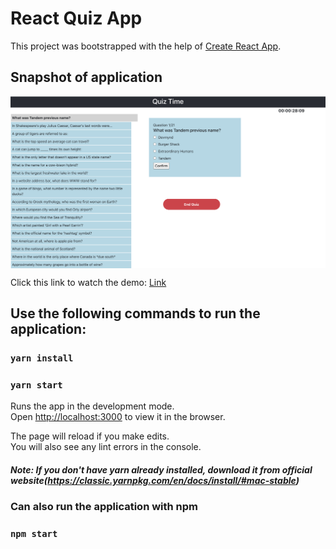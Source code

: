 # React Quiz App

This project was bootstrapped with the help of [Create React App](https://github.com/facebook/create-react-app).

## Snapshot of application

<img align="center" src="./public/ScreenShot of App.png">


Click this link to watch the demo: [Link](https://www.youtube.com/watch?v=l_xQFmx0cYs)

## Use the following commands to run the application: 

### `yarn install`
### `yarn start`

Runs the app in the development mode.\
Open [http://localhost:3000](http://localhost:3000) to view it in the browser.

The page will reload if you make edits.\
You will also see any lint errors in the console.

##### Note: If you don't have yarn already installed, download it from official website(https://classic.yarnpkg.com/en/docs/install/#mac-stable)
### Can also run the application with npm
### `npm start`

